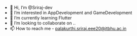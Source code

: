 - 👋 Hi, I’m @Sriraj-dev
- 👀 I’m interested in AppDevelopment and GameDevelopment
- 🌱 I’m currently learning Flutter
- 💞️ I’m looking to collaborate on ..
- 📫 How to reach me - palakurthi.sriraj.eee20@itbhu.ac.in

<!---
Sriraj-dev/Sriraj-dev is a ✨ special ✨ repository because its `README.md` (this file) appears on your GitHub profile.
You can click the Preview link to take a look at your changes.
--->
